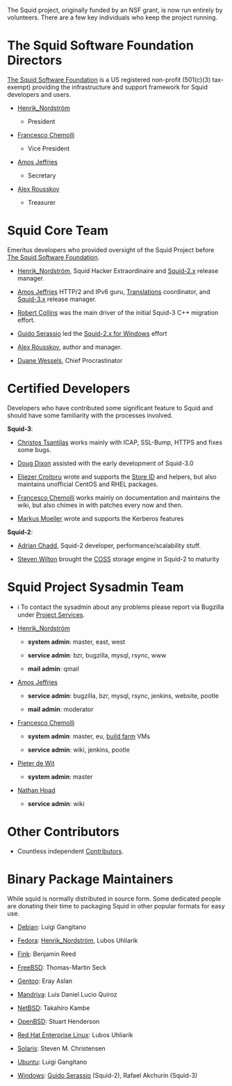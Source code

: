 The Squid project, originally funded by an NSF grant, is now run
entirely by volunteers. There are a few key individuals who keep the
project running.

# The Squid Software Foundation Directors

[The Squid Software Foundation](http://foundation.squid-cache.org/) is a
US registered non-profit (501(c)(3) tax-exempt) providing the
infrastructure and support framework for Squid developers and users.

  - [Henrik\_Nordström](/Henrik_Nordstr%C3%B6m)
    - President

  - [Francesco
    Chemolli](/FrancescoChemolli)
    - Vice President

  - [Amos
    Jeffries](/AmosJeffries)
    - Secretary

  - [Alex
    Rousskov](/AlexRousskov)
    - Treasurer

# Squid Core Team

Emeritus developers who provided oversight of the Squid Project before
[The Squid Software Foundation](http://foundation.squid-cache.org/).

  - [Henrik\_Nordström](/Henrik_Nordstr%C3%B6m),
    Squid Hacker Extraordinaire and
    [Squid-2.x](/RoadMap/Squid2)
    release manager.

  - [Amos
    Jeffries](/AmosJeffries)
    HTTP/2 and IPv6 guru,
    [Translations](/Translations)
    coordinator, and
    [Squid-3.x](/RoadMap/Squid3)
    release manager.

  - [Robert Collins](http://www.squid-cache.org/~robertc/) was the main
    driver of the initial Squid-3 C++ migration effort.

  - [Guido
    Serassio](/GuidoSerassio)
    led the [Squid-2.x for Windows](http://squid.acmeconsulting.it/)
    effort

  - [Alex
    Rousskov](/AlexRousskov),
    author and manager.

  - [Duane Wessels](http://wessels.squid-cache.org/), Chief
    Procrastinator

# Certified Developers

Developers who have contributed some significant feature to Squid and
should have some familiarity with the processes involved.

**Squid-3**:

  - [Christos
    Tsantilas](/ChristosTsantilas)
    works mainly with ICAP, SSL-Bump, HTTPS and fixes some bugs.

  - [Doug
    Dixon](/DougDixon)
    assisted with the early development of Squid-3.0

  - [Eliezer
    Croitoru](/EliezerCroitoru)
    wrote and supports the [Store
    ID](/Features/StoreID)
    and helpers, but also maintains unofficial CentOS and RHEL packages.

  - [Francesco
    Chemolli](/FrancescoChemolli)
    works mainly on documentation and maintains the wiki, but also
    chimes in with patches every now and then.

  - [Markus
    Moeller](/MarkusMoeller)
    wrote and supports the Kerberos features

**Squid-2**:

  - [Adrian Chadd](http://www.squid-cache.org/~adrian/), Squid-2
    developer, performance/scalability stuff.

  - [Steven
    Wilton](/StevenWilton)
    brought the
    [COSS](/Features/CyclicObjectStorageSystem)
    storage engine in Squid-2 to maturity

# Squid Project Sysadmin Team

  - ℹ️
    To contact the sysadmin about any problems please report via
    Bugzilla under [Project
    Services](http://bugs.squid-cache.org/enter_bug.cgi?product=Project%20Services).

  - [Henrik\_Nordström](/Henrik_Nordstr%C3%B6m)
    
      - **system admin**: master, east, west
    
      - **service admin**: bzr, bugzilla, mysql, rsync, www
    
      - **mail admin**: qmail

  - [Amos
    Jeffries](/AmosJeffries)
    
      - **service admin**: bugzilla, bzr, mysql, rsync, jenkins,
        website, pootle
    
      - **mail admin**: moderator

  - [Francesco
    Chemolli](/FrancescoChemolli)
    
      - **system admin**: master, eu, [build
        farm](/BuildFarm)
        VMs
    
      - **service admin**: wiki, jenkins, pootle

  - [Pieter de
    Wit](/PieterDeWit)
    
      - **system admin**: master

  - [Nathan
    Hoad](/NathanHoad)
    
      - **service admin**: wiki

# Other Contributors

  - Countless independent
    [Contributors](https://raw.githubusercontent.com/squid-cache/squid/master/CONTRIBUTORS).

# Binary Package Maintainers

While squid is normally distributed in source form. Some dedicated
people are donating their time to packaging Squid in other popular
formats for easy use.

  - [Debian](/KnowledgeBase/Debian):
    Luigi Gangitano

  - [Fedora](/KnowledgeBase/Fedora):
    [Henrik\_Nordström](/Henrik_Nordstr%C3%B6m),
    Lubos Uhliarik

  - [Fink](/KnowledgeBase/Fink):
    Benjamin Reed

  - [FreeBSD](/KnowledgeBase/FreeBSD):
    Thomas-Martin Seck

  - [Gentoo](/KnowledgeBase/Gentoo):
    Eray Aslan

  - [Mandriva](/KnowledgeBase/Mandriva):
    Luis Daniel Lucio Quiroz

  - [NetBSD](/KnowledgeBase/NetBSD):
    Takahiro Kambe

  - [OpenBSD](/KnowledgeBase/OpenBsd):
    Stuart Henderson

  - [Red Hat Enterprise
    Linux](/KnowledgeBase/RedHat):
    Lubos Uhliarik

  - [Solaris](/KnowledgeBase/Solaris):
    Steven M. Christensen

  - [Ubuntu](/KnowledgeBase/Ubuntu):
    Luigi Gangitano

  - [Windows](/KnowledgeBase/Windows):
    [Guido
    Serassio](/GuidoSerassio)
    (Squid-2), Rafael Akchurin (Squid-3)
